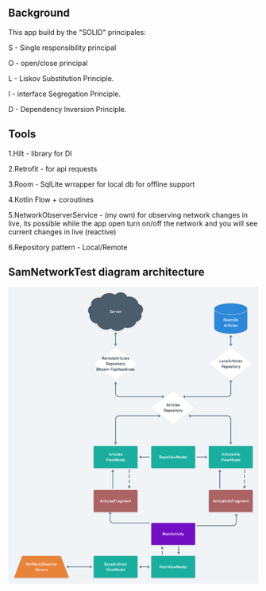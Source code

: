 ## Background
This app build by the "SOLID" principales:

S - Single responsibility principal

O - open/close principal

L - Liskov Substitution Principle.

I - interface Segregation Principle.

D - Dependency Inversion Principle.

## Tools

1.Hilt - library for DI

2.Retrofit - for api requests

3.Room - SqlLite wrrapper for local db for offline support

4.Kotlin Flow + coroutines

5.NetworkObserverService - (my own) for observing network changes in live, its possible while the app open turn on/off the network and you will see current changes in live (reactive)

6.Repository pattern - Local/Remote

## SamNetworkTest diagram architecture 

![alt text](https://raw.githubusercontent.com/saharvx9/samnetworktest/master/SamNetWorkTest%20diagram.png)
